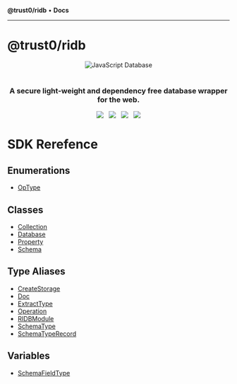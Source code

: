 **@trust0/ridb** • **Docs**

***

# @trust0/ridb

<p align="center">
  <img src="https://cdn.jsdelivr.net/gh/trust0-project/ridblatest/docs/logo.svg" alt="JavaScript Database" />
  <br />
  <br />
  <h3 align="center">A secure light-weight and dependency free database wrapper for the web.</h3>
</p>

<p align="center">
    <a href="https://github.com/trust0-project/RIDB/releases"><img src="https://img.shields.io/github/v/release/trust0-project/ridb?color=%23ff00a0&include_prereleases&label=version&sort=semver&style=flat-square"></a>
    &nbsp;
    <a href="#"><img src="https://img.shields.io/npm/types/rxdb?style=flat-square"></a>
    &nbsp;
    <a href="https://raw.githubusercontent.com/trust0-project/RIDB/refs/heads/main/LICENSE"><img src="https://img.shields.io/github/license/trust0-project/ridb?style=flat-square"></a>
    &nbsp;
    <a href="https://www.npmjs.com/package/@trust0/ridb"><img src="https://img.shields.io/npm/dm/@trust0/ridb?color=c63a3b&style=flat-square"></a>
</p>

# SDK Rerefence

## Enumerations

- [OpType](enumerations/OpType.md)

## Classes

- [Collection](classes/Collection.md)
- [Database](classes/Database.md)
- [Property](classes/Property.md)
- [Schema](classes/Schema.md)

## Type Aliases

- [CreateStorage](type-aliases/CreateStorage.md)
- [Doc](type-aliases/Doc.md)
- [ExtractType](type-aliases/ExtractType.md)
- [Operation](type-aliases/Operation.md)
- [RIDBModule](type-aliases/RIDBModule.md)
- [SchemaType](type-aliases/SchemaType.md)
- [SchemaTypeRecord](type-aliases/SchemaTypeRecord.md)

## Variables

- [SchemaFieldType](variables/SchemaFieldType.md)

